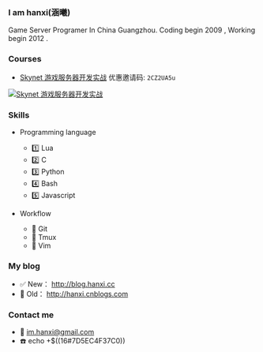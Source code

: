 ### I am hanxi(涵曦)

Game Server Programer In China Guangzhou. Coding begin 2009 , Working begin 2012 .

### Courses

- [Skynet 游戏服务器开发实战](https://www.lanqiao.cn/courses/2770)  优惠邀请码: `2CZ2UA5u`

[![Skynet 游戏服务器开发实战](https://dn-simplecloud.shiyanlou.com/courses/uid214893-20201216-1608083909279)](https://www.lanqiao.cn/courses/2770)

### Skills

- Programming language
  - :one: Lua
  - :two: C
  - :three: Python
  - :four: Bash
  - :five: Javascript

- Workflow
  - :large_blue_circle: Git
  - :large_blue_circle: Tmux
  - :large_blue_circle: Vim

### My blog

- :white_check_mark: New： http://blog.hanxi.cc
- :underage: Old： http://hanxi.cnblogs.com

### Contact me

- :email: im.hanxi@gmail.com
- :phone: echo +$((16#7D5EC4F37C0))

